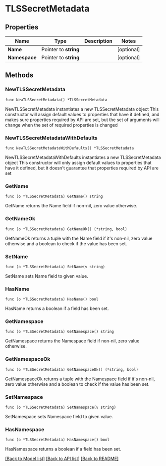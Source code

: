 # TLSSecretMetadata

## Properties

Name | Type | Description | Notes
------------ | ------------- | ------------- | -------------
**Name** | Pointer to **string** |  | [optional] 
**Namespace** | Pointer to **string** |  | [optional] 

## Methods

### NewTLSSecretMetadata

`func NewTLSSecretMetadata() *TLSSecretMetadata`

NewTLSSecretMetadata instantiates a new TLSSecretMetadata object
This constructor will assign default values to properties that have it defined,
and makes sure properties required by API are set, but the set of arguments
will change when the set of required properties is changed

### NewTLSSecretMetadataWithDefaults

`func NewTLSSecretMetadataWithDefaults() *TLSSecretMetadata`

NewTLSSecretMetadataWithDefaults instantiates a new TLSSecretMetadata object
This constructor will only assign default values to properties that have it defined,
but it doesn't guarantee that properties required by API are set

### GetName

`func (o *TLSSecretMetadata) GetName() string`

GetName returns the Name field if non-nil, zero value otherwise.

### GetNameOk

`func (o *TLSSecretMetadata) GetNameOk() (*string, bool)`

GetNameOk returns a tuple with the Name field if it's non-nil, zero value otherwise
and a boolean to check if the value has been set.

### SetName

`func (o *TLSSecretMetadata) SetName(v string)`

SetName sets Name field to given value.

### HasName

`func (o *TLSSecretMetadata) HasName() bool`

HasName returns a boolean if a field has been set.

### GetNamespace

`func (o *TLSSecretMetadata) GetNamespace() string`

GetNamespace returns the Namespace field if non-nil, zero value otherwise.

### GetNamespaceOk

`func (o *TLSSecretMetadata) GetNamespaceOk() (*string, bool)`

GetNamespaceOk returns a tuple with the Namespace field if it's non-nil, zero value otherwise
and a boolean to check if the value has been set.

### SetNamespace

`func (o *TLSSecretMetadata) SetNamespace(v string)`

SetNamespace sets Namespace field to given value.

### HasNamespace

`func (o *TLSSecretMetadata) HasNamespace() bool`

HasNamespace returns a boolean if a field has been set.


[[Back to Model list]](../README.md#documentation-for-models) [[Back to API list]](../README.md#documentation-for-api-endpoints) [[Back to README]](../README.md)


